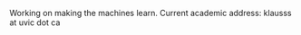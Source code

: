 Working on making the machines learn.
Current academic address: klausss at uvic dot ca

<!---
caffeine-deprived/caffeine-deprived is a ✨ special ✨ repository because its `README.md` (this file) appears on your GitHub profile.
You can click the Preview link to take a look at your changes.
--->

